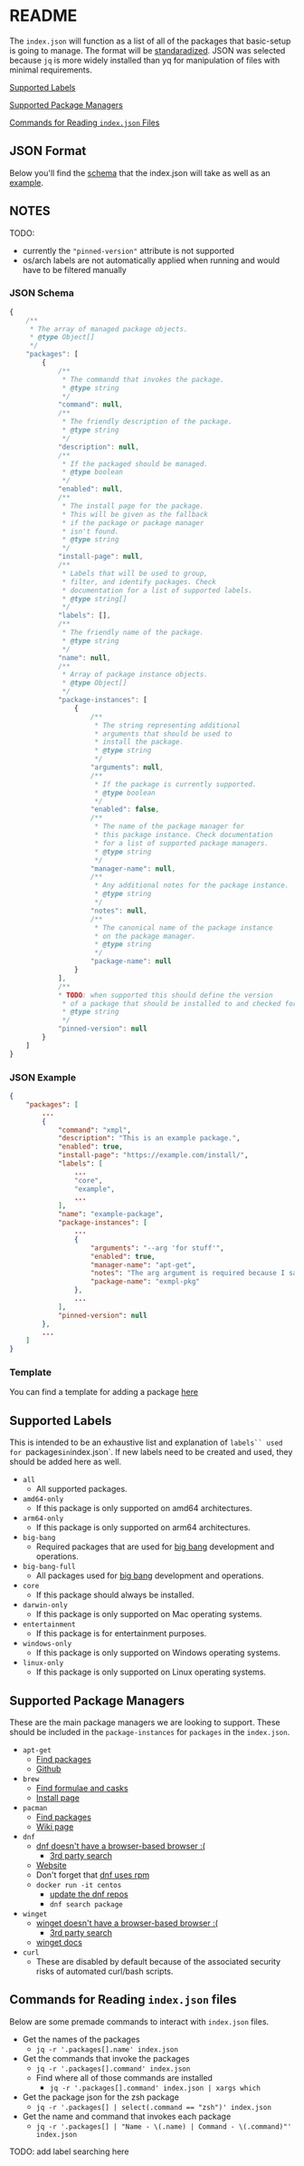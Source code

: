 # README

The `index.json` will function as a list of all of the packages that basic-setup is going to manage. The format will be [standaradized](#json-format). JSON was selected because `jq` is more widely installed than yq for manipulation of files with minimal requirements.

[Supported Labels](#supported-labels)

[Supported Package Managers](#supported-package-managers)

[Commands for Reading `index.json` Files](#commands-for-reading-indexjson-files)

## JSON Format

Below you'll find the [schema](#json-schema) that the index.json will take as well as an [example](#json-example).

## NOTES

TODO:

* currently the `"pinned-version"` attribute is not supported
* os/arch labels are not automatically applied when running and would have to be filtered manually

### JSON Schema

```js
{
    /**
     * The array of managed package objects.
     * @type Object[]
     */
    "packages": [
        {
            /**
             * The commandd that invokes the package.
             * @type string
             */
            "command": null,
            /**
             * The friendly description of the package.
             * @type string
             */
            "description": null,
            /**
             * If the packaged should be managed.
             * @type boolean
             */
            "enabled": null,
            /**
             * The install page for the package.
             * This will be given as the fallback
             * if the package or package manager
             * isn't found.
             * @type string
             */
            "install-page": null,
            /**
             * Labels that will be used to group,
             * filter, and identify packages. Check
             * documentation for a list of supported labels.
             * @type string[]
             */
            "labels": [],
            /**
             * The friendly name of the package.
             * @type string
             */
            "name": null,
            /**
             * Array of package instance objects.
             * @type Object[]
             */
            "package-instances": [
                {
                    /**
                     * The string representing additional
                     * arguments that should be used to
                     * install the package.
                     * @type string
                     */
                    "arguments": null,
                    /**
                     * If the package is currently supported.
                     * @type boolean
                     */
                    "enabled": false,
                    /**
                     * The name of the package manager for
                     * this package instance. Check documentation
                     * for a list of supported package managers.
                     * @type string
                     */
                    "manager-name": null,
                    /**
                     * Any additional notes for the package instance.
                     * @type string
                     */
                    "notes": null,
                    /**
                     * The canonical name of the package instance
                     * on the package manager.
                     * @type string
                     */
                    "package-name": null
                }
            ],
            /**
            * TODO: when supported this should define the version
             * of a package that should be installed to and checked for.
             * @type string
             */
            "pinned-version": null
        }
    ]
}
```

### JSON Example

```json
{
    "packages": [
        ...
        {
            "command": "xmpl",
            "description": "This is an example package.",
            "enabled": true,
            "install-page": "https://example.com/install/",
            "labels": [
                ...
                "core",
                "example",
                ...
            ],
            "name": "example-package",
            "package-instances": [
                ...
                {
                    "arguments": "--arg 'for stuff'",
                    "enabled": true,
                    "manager-name": "apt-get",
                    "notes": "The arg argument is required because I said so.",
                    "package-name": "exmpl-pkg"
                },
                ...
            ],
            "pinned-version": null
        },
        ...
    ]
}
```

### Template

You can find a template for adding a package [here](/resources/install/package-template.json)

## Supported Labels

This is intended to be an exhaustive list and explanation of `labels`` used for `packages` in `index.json`. If new labels need to be created and used, they should be added here as well.

* `all`
    * All supported packages.
* `amd64-only`
    * If this package is only supported on amd64 architectures.
* `arm64-only`
    * If this package is only supported on arm64 architectures.
* `big-bang`
    * Required packages that are used for [big bang](https://github.com/DoD-Platform-One/big-bang) development and operations.
* `big-bang-full`
    * All packages used for [big bang](https://github.com/DoD-Platform-One/big-bang) development and operations.
* `core`
    * If this package should always be installed.
* `darwin-only`
    * If this package is only supported on Mac operating systems.
* `entertainment`
    * If this package is for entertainment purposes.
* `windows-only`
    * If this package is only supported on Windows operating systems.
* `linux-only`
    * If this package is only supported on Linux operating systems.

## Supported Package Managers

These are the main package managers we are looking to support. These should be included in the `package-instances` for `packages` in the `index.json`.

* `apt-get`
    * [Find packages](https://packages.ubuntu.com/)
    * [Github](https://github.com/Debian/apt)
* `brew`
    * [Find formulae and casks](https://formulae.brew.sh/)
    * [Install page](https://brew.sh/)
* `pacman`
    * [Find packages](https://archlinux.org/packages/)
    * [Wiki page](https://wiki.archlinux.org/title/pacman)
* `dnf`
    * [dnf doesn't have a browser-based browser :(](https://serverfault.com/questions/239205/official-online-rpm-package-browser-search-for-centos)
        * [3rd party search](https://rpmfind.net/linux/rpm2html/search.php)
    * [Website](https://rpm.org/)
    * Don't forget that [dnf uses rpm](https://phoenixnap.com/kb/rpm-vs-dnf)
    * `docker run -it centos`
        * [update the dnf repos](https://stackoverflow.com/questions/70926799/centos-through-a-vm-no-urls-in-mirrorlist)
        * `dnf search package`
* `winget`
    * [winget doesn't have a browser-based browser :(](https://www.reddit.com/r/Windows10/comments/gvfoqr/we_made_a_website_for_browsing_winget_packages/)
        * [3rd party search](https://winget.run/)
    * [winget docs](https://learn.microsoft.com/en-us/windows/package-manager/winget/)
* `curl`
    * These are disabled by default because of the associated security risks of automated curl/bash scripts.

## Commands for Reading `index.json` files

Below are some premade commands to interact with `index.json` files.

* Get the names of the packages
    * `jq -r '.packages[].name' index.json`
* Get the commands that invoke the packages
    * `jq -r '.packages[].command' index.json`
    * Find where all of those commands are installed
        * `jq -r '.packages[].command' index.json | xargs which`
* Get the package json for the zsh package
    * `jq -r '.packages[] | select(.command == "zsh")' index.json`
* Get the name and command that invokes each package
    * `jq -r '.packages[] | "Name - \(.name) | Command - \(.command)"' index.json`

TODO: add label searching here
